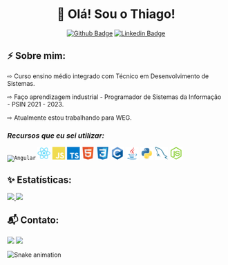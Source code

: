 <h1 align="center">👋 Olá! Sou o Thiago!</h1>

<div> 
    <div align="center">

[![Github Badge](https://img.shields.io/badge/-Github-000?style=flat-square&logo=Github&logoColor=white&link=https://github.com/Thiago-M-Braga)](https://github.com/Thiago-M-Braga)
[![Linkedin Badge](https://img.shields.io/badge/-LinkedIn-blue?style=flat-square&logo=Linkedin&logoColor=white&link=https://www.linkedin.com/in/thiago-braga-587827234/)](https://www.linkedin.com/in/thiago-braga-587827234/)
   </div>
<div>

## ⚡ Sobre mim:

⇨ Curso ensino médio integrado com Técnico em Desenvolvimento de Sistemas.

⇨ Faço aprendizagem industrial - Programador de Sistemas da Informação - PSIN 2021 - 2023.

⇨ Atualmente estou trabalhando para WEG.

### *Recursos que eu sei utilizar:*

<code><img title="Angular" alt="Angular" height="30" src="https://cdn.jsdelivr.net/gh/devicons/devicon/icons/angularjs/angularjs-original.svg"></code>
<code><img title="React" alt="React" height="30" src="https://raw.githubusercontent.com/devicons/devicon/master/icons/react/react-original.svg"></code>
<code><img title="Js" alt="Js" height="30" src="https://raw.githubusercontent.com/devicons/devicon/master/icons/javascript/javascript-plain.svg"></code>
<code><img title="Ts" alt="Ts" height="30" src="https://raw.githubusercontent.com/devicons/devicon/master/icons/typescript/typescript-plain.svg"></code>
<code><img title="HTML" alt="HTML" height="30" src="https://raw.githubusercontent.com/devicons/devicon/master/icons/html5/html5-original.svg"></code>
<code><img title="CSS" alt="CSS" height="30" src="https://raw.githubusercontent.com/devicons/devicon/master/icons/css3/css3-original.svg"></code>
<code><img title="C" alt="C" height="30" src="https://github.com/devicons/devicon/blob/master/icons/c/c-original.svg"></code>
<code><img title="Java" alt="Java" height="30" src="https://raw.githubusercontent.com/devicons/devicon/master/icons/java/java-original.svg"></code>
<code><img title="Python" alt="Python" height="30" src="https://github.com/devicons/devicon/blob/master/icons/python/python-original.svg"></code>
<code><img title="MySQL" alt="MySQL" height="30" src="https://github.com/devicons/devicon/blob/master/icons/mysql/mysql-original.svg"></code>
<code><img title="NodeJs" alt="NodeJs" height="30" src="https://github.com/devicons/devicon/blob/master/icons/nodejs/nodejs-original.svg"></code>




</div>
    
## ✨ Estatísticas:

<a href="https://github.com/thiago-m-braga" text-decoration="none">
    <div display:"flex">
        <img height="180em" src="https://github-readme-stats.vercel.app/api?username=thiago-m-braga&show_icons=true&theme=midnight-purple&include_all_commits=true&count_private=true"/>
        <img height="180em" src="https://github-readme-stats.vercel.app/api/top-langs/?username=thiago-m-braga&layout=compact&langs_count=7&theme=midnight-purple"/>
    </div>
</a>


## 📬 Contato:
<div> 
   <a href="https://instagram.com/thiaguh_braga" target="_blank"><img src="https://img.shields.io/badge/-Instagram-%23E4405F?style=for-the-badge&logo=instagram&logoColor=white" target="_blank"></a>
  <a href = "mailto:thiagomarinsbraga@gmail.com" target="_blank"><img src="https://img.shields.io/badge/-Gmail-%23333?style=for-the-badge&logo=gmail&logoColor=white"></a>
</div>

![Snake animation](https://github.com/Thiago-M-Braga/Thiago-M-Braga/blob/output/github-contribution-grid-snake.svg)
